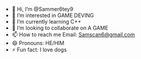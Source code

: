 - 👋 Hi, I’m @Sammer6tey9
- 👀 I’m interested in GAME DEVING
- 🌱 I’m currently learning C++
- 💞️ I’m looking to collaborate on A GAME
- 📫 How to reach me Email: Samscan6@gmail.com
- 😄 Pronouns: HE/HIM
- ⚡ Fun fact: I love dogs

<!---
Sammer6tey9/Sammer6tey9 is a ✨ special ✨ repository because its `README.md` (this file) appears on your GitHub profile.
You can click the Preview link to take a look at your changes.
--->
